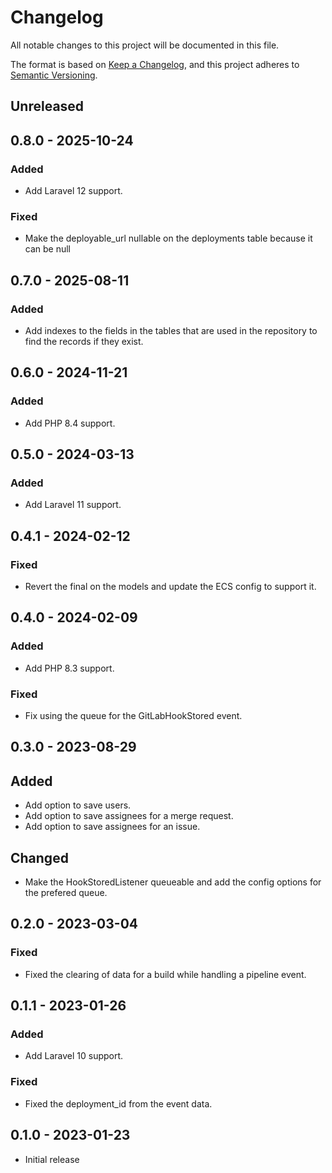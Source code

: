# Changelog
All notable changes to this project will be documented in this file.

The format is based on [Keep a Changelog](https://keepachangelog.com/en/1.0.0/),
and this project adheres to [Semantic Versioning](https://semver.org/spec/v2.0.0.html).

## Unreleased


## 0.8.0 - 2025-10-24
### Added
- Add Laravel 12 support.

### Fixed
- Make the deployable_url nullable on the deployments table because it can be null


## 0.7.0 - 2025-08-11

### Added
- Add indexes to the fields in the tables that are used in the repository to find the records if they exist.


## 0.6.0 - 2024-11-21

### Added
- Add PHP 8.4 support.


## 0.5.0 - 2024-03-13

### Added
- Add Laravel 11 support.


## 0.4.1 - 2024-02-12

### Fixed
- Revert the final on the models and update the ECS config to support it.


## 0.4.0 - 2024-02-09

### Added
- Add PHP 8.3 support.

### Fixed
- Fix using the queue for the GitLabHookStored event.


## 0.3.0 - 2023-08-29

## Added
- Add option to save users.
- Add option to save assignees for a merge request.
- Add option to save assignees for an issue.

## Changed
- Make the HookStoredListener queueable and add the config options for the prefered queue. 


## 0.2.0 - 2023-03-04

### Fixed
- Fixed the clearing of data for a build while handling a pipeline event.


## 0.1.1 - 2023-01-26

### Added
- Add Laravel 10 support.

### Fixed
- Fixed the deployment_id from the event data.


## 0.1.0 - 2023-01-23
- Initial release
